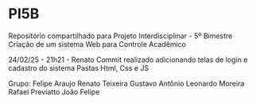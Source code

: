 # PI5B
Repositório compartilhado para Projeto Interdisciplinar - 5º Bimestre
Criação de um sistema Web para Controle Acadêmico 

24/02/25 - 21h21 - Renato
Commit realizado adicionando telas de login e cadastro do sistema
Pastas Html, Css e JS


Grupo: 
Felipe Araujo
Renato Teixeira
Gustavo Antônio
Leonardo Moreira
Rafael Previatto
João Felipe 


